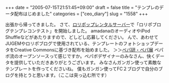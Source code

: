 +++
date = "2005-07-15T21:51:45+09:00"
draft = false
title = "テンプレのデータ配布はじめました"
categories = ["ceo_diary"]
slug = "1558"
+++

出張から帰ってきました。
さて、<a href="http://lolipop.jp" target="_blank">ロリポップレンタルサーバー</a>で「ロリポブログテンプレコンテスト」を開始しました。
amadanaのオーディオやiPod Shuffleなどがあたりますので、どしどし応募してください。
んで、あわせてJUGEMやロリポブログで使用されている、テンプレートのフォトショップデータをCreative Commonsに基づき配布を始めました。
＞＞<a href="http://paperboy.co.jp/next/" target="_blank">ペパ研・ペパ展</a>
ペパボ流のオープンソースって感じですか。ペパボデザイナーのみなさん、快くデータを提供していただきありがとうございます。
みなさんガンガン使って素敵なテンプレートを作ってくださいね。
僕もガンガン使ってFC２ブログで自分のブログを持とうと思います。（ここは突っ込む所です）
